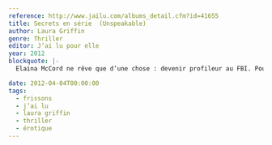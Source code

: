 ```yaml
---
reference: http://www.jailu.com/albums_detail.cfm?id=41655
title: Secrets en série  (Unspeakable)
author: Laura Griffin
genre: Thriller
editor: J’ai lu pour elle
year: 2012
blockquote: |-
  Elaina McCord ne rêve que d’une chose : devenir profileur au FBI. Pour sa première enquête, elle se lance sur une série de meurtres commis au Texas. Les victimes sont des jeunes femmes, droguées, assassinées et abandonnées dans des marais isolés. Elle est mal accueillie par la police locale, conservatrice et clairement hermétique aux nouvelles méthodes d’enquête. Son unique allié est Troy Stockton. Il est le seul à la soutenir face aux railleries des Texas Rangers et à la protéger, quand elle devient elle-même une cible du serial killer...

date: 2012-04-04T00:00:00
tags:
  - frissons
  - j’ai lu
  - laura griffin
  - thriller
  - érotique
---
```

